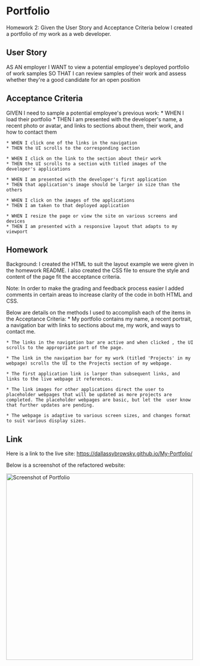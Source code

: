 # Portfolio
Homework 2: Given the User Story and Acceptance Criteria below I created a portfolio of my work as a web developer. 

## User Story

AS AN employer
I WANT to view a potential employee's deployed portfolio of work samples
SO THAT I can review samples of their work and assess whether they're a good candidate for an open position

## Acceptance Criteria

GIVEN I need to sample a potential employee's previous work:
    * WHEN I load their portfolio
    * THEN I am presented with the developer's name, a recent photo or avatar, and links to sections about them, their work, and how to contact them

    * WHEN I click one of the links in the navigation
    * THEN the UI scrolls to the corresponding section

    * WHEN I click on the link to the section about their work
    * THEN the UI scrolls to a section with titled images of the developer's applications

    * WHEN I am presented with the developer's first application
    * THEN that application's image should be larger in size than the others

    * WHEN I click on the images of the applications
    * THEN I am taken to that deployed application

    * WHEN I resize the page or view the site on various screens and devices
    * THEN I am presented with a responsive layout that adapts to my viewport

## Homework
Background:  I created the HTML to suit the layout example we were given in the homework README. I also created the CSS file to ensure the style and content of the page fit the acceptance criteria.

Note: In order to make the grading and feedback process easier I added comments in certain areas to increase clarity of the code in both HTML and CSS. 

Below are details on the methods I used to accomplish each of the items in the Acceptance Criteria:
    * My portfolio contains my name, a recent portrait, a navigation bar with links to sections about me, my work, and ways to contact me.

    * The links in the navigation bar are active and when clicked , the UI scrolls to the appropriate part of the page.

    * The link in the navigation bar for my work (titled 'Projects' in my webpage) scrolls the UI to the Projects section of my webpage.

    * The first application link is larger than subsequent links, and links to the live webpage it references.

    * The link images for other applications direct the user to placeholder webpages that will be updated as more projects are completed. The placeholder webpages are basic, but let the  user know that further updates are pending.

    * The webpage is adaptive to various screen sizes, and changes format to suit various display sizes. 

## Link
Here is a link to the live site: https://dallassybrowsky.github.io/My-Portfolio/

Below is a screenshot of the refactored website:

<img width="500" src="./assets/images/DSybroPortfolio.png" alt="Screenshot of Portfolio">